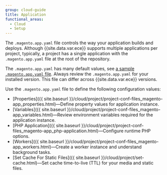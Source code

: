 ```yaml
---
group: cloud-guide
title: Application
functional_areas:
  - Cloud
  - Setup
---
```

The `.magento.app.yaml` file controls the way your application builds and deploys. Although {{site.data.var.ece}} supports multiple applications per project, typically, a project has a single application with the `.magento.app.yaml` file at the root of the repository.

The `.magento.app.yaml` has many default values, see [a sample `.magento.app.yaml` file](https://github.com/magento/magento-cloud/blob/master/.magento.app.yaml). Always review the `.magento.app.yaml` for your installed version. This file can differ across {{site.data.var.ece}} versions.

Use the `.magento.app.yaml` file to define the following configuration values:

-  [Properties]({{ site.baseurl }}/cloud/project/project-conf-files_magento-app_properties.html)—Define property values for application instance.
-  [Variables]({{ site.baseurl }}/cloud/project/project-conf-files_magento-app_variables.html)—Review environment variables required for the application instance.
-  [PHP Application]({{ site.baseurl }}/cloud/project/project-conf-files_magento-app_php-application.html)—Configure runtime PHP options.
-  [Workers]({{ site.baseurl }}/cloud/project/project-conf-files_magento-app_workers.html)—Create a worker instance and understand background tasks.
-  [Set Cache For Static Files]({{ site.baseurl }}/cloud/project/set-cache.html)—Set cache time-to-live (TTL) for your media and static files.
